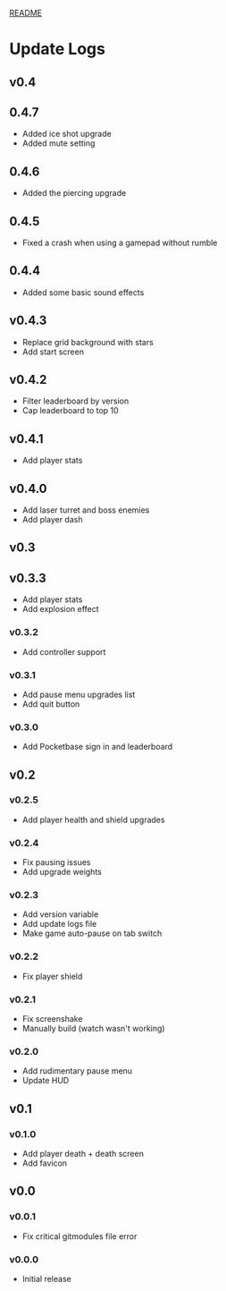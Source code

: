 [README](README.md)

# Update Logs

## v0.4

## 0.4.7
- Added ice shot upgrade
- Added mute setting

## 0.4.6
- Added the piercing upgrade

## 0.4.5
- Fixed a crash when using a gamepad without rumble

## 0.4.4
- Added some basic sound effects

## v0.4.3
- Replace grid background with stars
- Add start screen

## v0.4.2
- Filter leaderboard by version
- Cap leaderboard to top 10

## v0.4.1
- Add player stats

## v0.4.0
- Add laser turret and boss enemies
- Add player dash

## v0.3

## v0.3.3
- Add player stats
- Add explosion effect

### v0.3.2
- Add controller support

### v0.3.1
- Add pause menu upgrades list
- Add quit button

### v0.3.0
- Add Pocketbase sign in and leaderboard

## v0.2

### v0.2.5
- Add player health and shield upgrades

### v0.2.4
- Fix pausing issues
- Add upgrade weights

### v0.2.3
- Add version variable
- Add update logs file
- Make game auto-pause on tab switch

### v0.2.2
- Fix player shield

### v0.2.1
- Fix screenshake
- Manually build (watch wasn't working)

### v0.2.0
- Add rudimentary pause menu
- Update HUD

## v0.1

### v0.1.0
- Add player death + death screen
- Add favicon

## v0.0

### v0.0.1
- Fix critical gitmodules file error

### v0.0.0
- Initial release